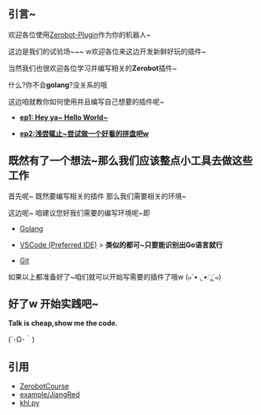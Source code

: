## 引言~

欢迎各位使用[Zerobot-Plugin](https://github.com/FloatTech/ZeroBot-Plugin)作为你的机器人~

这边是我们的试验场~~~  w欢迎各位来这边开发新鲜好玩的插件~

当然我们也很欢迎各位学习并编写相关的**Zerobot**插件~

什么?你不会**golang**?没关系的哦

这边咱就教你如何使用并且编写自己想要的插件呢~

- [**ep1: Hey ya~ Hello World~**](https://github.com/FloatTech/ZeroBot-Plugin-Playground/blob/main/tutorial/zero.md)

- [**ep2:浅尝辄止~尝试做一个好看的拼盘吧w**](https://github.com/FloatTech/ZeroBot-Plugin-Playground/blob/main/tutorial/first.md)

## 既然有了一个想法~那么我们应该整点小工具去做这些工作

首先呢~  既然要编写相关的插件 那么我们需要相关的环境~

这边呢~  咱建议您好我们需要的编写环境呢~即 

- [Golang](https://golang.google.cn/dl/)

- [VSCode (Preferred IDE)](https://code.visualstudio.com/) > **类似的都可~只要能识别出Go语言就行**

- [Git](https://git-scm.com/downloads)

如果以上都准备好了~咱们就可以开始写需要的插件了哦w (๑´• .̫ •ू`๑)

## 好了w 开始实践吧~

**Talk is cheap,show me the code.**

(´･Ω･｀)



## 引用

- [ZerobotCourse](https://github.com/guohuiyuan/ZerobotCourse)
- [example/JiangRed](https://github.com/FloatTech/ZeroBot-Plugin-Playground/blob/main/example/JiangRed/message.go)
- [khl.py](https://github.com/TWT233/khl.py)
